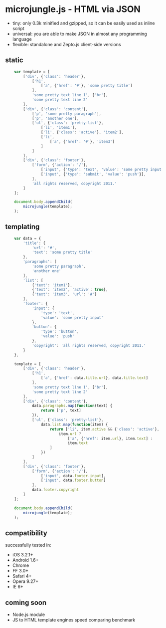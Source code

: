 # microjungle.js - HTML via JSON

- tiny: only 0.3k minified and gzipped, so it can be easily used as inline script
- universal: you are able to make JSON in almost any programming language
- flexible: standalone and Zepto.js client-side versions

## static

```javascript
    var template = [
        ['div', {'class': 'header'},
            ['h1',
                ['a', {'href': '#'}, 'some pretty title']
            ],
            'some pretty text line 1', ['br'],
            'some pretty text line 2'
        ],
        ['div', {'class': 'content'},
            ['p', 'some pretty paragraph'],
            ['p', 'another one'],
            ['ul', {'class': 'pretty-list'},
                ['li', 'item1'],
                ['li', {'class': 'active'}, 'item2'],
                ['li',
                    ['a', {'href': '#'}, 'item3']
                ]
            ]
        ],
        ['div', {'class': 'footer'},
            ['form', {'action': '/'},
                ['input', {'type': 'text', 'value': 'some pretty input'}],
                ['input', {'type': 'submit', 'value': 'push'}],
            ],
            'all rights reserved, copyright 2011.'
        ]
    ];

    document.body.appendChild(
        microjungle(template);
    );
```

## templating

```javascript
    var data = {
        'title': {
            'url': '#',
            'text': 'some pretty title'
        },
        'paragraphs': [
            'some pretty paragraph',
            'another one'
        ],
        'list': [
            {'text': 'item1'},
            {'text': 'item2', 'active': true},
            {'text': 'item3', 'url': '#'}
        ],
        'footer': {
            'input': {
                'type': 'text',
                'value': 'some pretty input'
            },
            'button': {
                'type': 'button',
                'value': 'push'
            },
            'copyright': 'all rights reserved, copyright 2011.'
        }
    },

    template = [
        ['div', {'class': 'header'},
            ['h1',
                ['a', {'href': data.title.url}, data.title.text]
            ],
            'some pretty text line 1', ['br'],
            'some pretty text line 2'
        ],
        ['div', {'class': 'content'},
            data.paragraphs.map(function(text) {
                return ['p', text]
            }),
            ['ul', {'class': 'pretty-list'},
                data.list.map(function(item) {
                    return ['li', item.active && {'class': 'active'},
                        item.url ?
                            ['a', {'href': item.url}, item.text] :
                            item.text
                    ]
                })
            ]
        ],
        ['div', {'class': 'footer'},
            ['form', {'action': '/'},
                ['input', data.footer.input],
                ['input', data.footer.button]
            ],
            data.footer.copyright
        ]
    ];

    document.body.appendChild(
        microjungle(template);
    );
```

## compatibility
successfully tested in:

- iOS 3.2.1+
- Android 1.6+
- Chrome
- FF 3.0+
- Safari 4+
- Opera 9.27+
- IE 6+

## coming soon
- Node.js module
- JS to HTML template engines speed comparing benchmark

